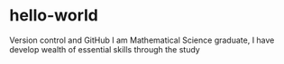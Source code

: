 # hello-world
Version control and GitHub
I am Mathematical Science graduate,
I have develop wealth of essential skills through the study
